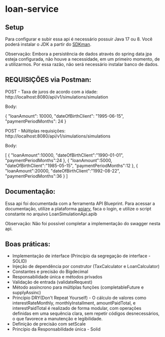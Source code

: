 
# loan-service

## Setup
Para configurar e subir essa api é necessário possuir Java 17 ou 8. Você poderá instalar o JDK a partir do [SDKman](https://sdkman.io).

Observação: Embora a persistência de dados através do spring data jpa esteja configurada, não houve a necessidade, em um primeiro momento, de a utilizarmos. Por essa razão, não será necessário instalar banco de dados.
## REQUISIÇÕES via Postman:

POST - Taxa de juros de acordo com a idade: 
http://localhost:8080/api/v1/simulations/simulation

Body:

{
"loanAmount": 10000,
"dateOfBirthClient": "1995-06-15",
"paymentPeriodMonths": 24
}

POST - Múltiplas requisições:
http://localhost:8080/api/v1/simulations/simulations

Body:

[
{
"loanAmount":10000,
"dateOfBirthClient":"1990-01-01",
"paymentPeriodMonths":24
},
{
"loanAmount":5000,
"dateOfBirthClient":"1985-05-15",
"paymentPeriodMonths":12
},
{
"loanAmount":20000,
"dateOfBirthClient":"1992-08-22",
"paymentPeriodMonths":36
}
]


## Documentação:

Essa api foi documentada com a ferramenta API Blueprint. 
Para acessar a documentação, utilize a plataforma [apiary](https://apiary.io), faca o login, e utilize o script constante no arquivo LoanSimulationApi.apib

Observação: Não foi possível completar a implementação do swagger nesta api.


## Boas práticas:
- Implementação de interface (Princípio da segregação de interface - SOLID)
- Injeção de dependência por construtor (TaxCalculator e LoanCalculator)
- Constantes e precisão do Bigdecimal
- Responsabilidade única e métodos privados
- Validação de entrada (validateRequest)
- Método assíncrono para múltiplas funções (completableFuture e supplyAssinc)
- Princípio DRY(Don't Repeat Yourself) - O cálculo de valores como interestRateMonthly,
  monthlyInstallment, amountPaidTotal, e interestPaidTotal é realizado de forma modular,
  com operações definidas em uma sequência clara, sem repetir códigos desnecessários, 
 o que favorece a manutenção e legibilidade.
- Definição de precisão com setScale
- Princípio da Responsabilidade única - Solid



